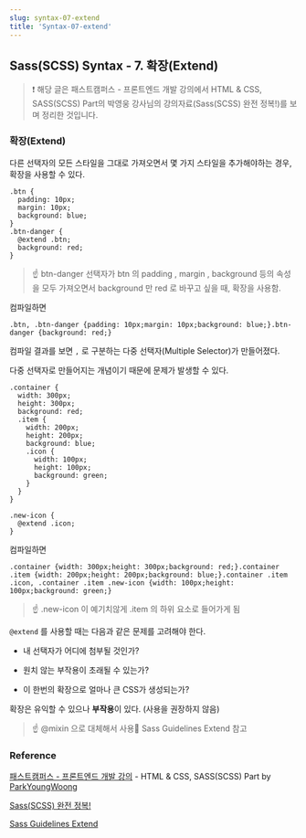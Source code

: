 ```yaml
---
slug: syntax-07-extend
title: 'Syntax-07-extend'
---
```


## Sass(SCSS) Syntax - 7. 확장(Extend)

> ❗️ 해당 글은 패스트캠퍼스 - 프론트엔드 개발 강의에서 HTML & CSS, SASS(SCSS) Part의 박영웅 강사님의 강의자료(Sass(SCSS) 완전 정복!)를 보며 정리한 것입니다.

### 확장(Extend)

다른 선택자의 모든 스타일을 그대로 가져오면서 몇 가지 스타일을 추가해야하는 경우, 확장을 사용할 수 있다.

```plain text
.btn {
  padding: 10px;
  margin: 10px;
  background: blue;
}
.btn-danger {
  @extend .btn;
  background: red;
}
```

> ☝️ btn-danger 선택자가 btn 의 padding , margin , background 등의 속성을 모두 가져오면서 background 만 red 로 바꾸고 싶을 때, 확장을 사용함.

컴파일하면

```plain text
.btn, .btn-danger {padding: 10px;margin: 10px;background: blue;}.btn-danger {background: red;}
```

컴파일 결과를 보면 `,` 로 구분하는 다중 선택자(Multiple Selector)가 만들어졌다.

다중 선택자로 만들어지는 개념이기 때문에 문제가 발생할 수 있다.

```plain text
.container {
  width: 300px;
  height: 300px;
  background: red;
  .item {
    width: 200px;
    height: 200px;
    background: blue;
    .icon {
      width: 100px;
      height: 100px;
      background: green;
    }
  }
}

.new-icon {
  @extend .icon;
}
```

컴파일하면

```plain text
.container {width: 300px;height: 300px;background: red;}.container .item {width: 200px;height: 200px;background: blue;}.container .item .icon, .container .item .new-icon {width: 100px;height: 100px;background: green;}
```

> ☝️ .new-icon 이 예기치않게 .item 의 하위 요소로 들어가게 됨

`@extend` 를 사용할 때는 다음과 같은 문제를 고려해야 한다.

- 내 선택자가 어디에 첨부될 것인가?

- 원치 않는 부작용이 초래될 수 있는가?

- 이 한번의 확장으로 얼마나 큰 CSS가 생성되는가?

확장은 유익할 수 있으나 **부작용**이 있다. (사용을 권장하지 않음)

> ☝️ @mixin 으로 대체해서 사용🔗 Sass Guidelines Extend 참고

### Reference

[패스트캠퍼스 - 프론트엔드 개발 강의](https://www.fastcampus.co.kr/dev_online_react/) - HTML & CSS, SASS(SCSS) Part by [ParkYoungWoong](https://github.com/ParkYoungWoong)

[Sass(SCSS) 완전 정복!](https://heropy.blog/2018/01/31/sass/)

[Sass Guidelines Extend](https://sass-guidelin.es/ko/#extend)
